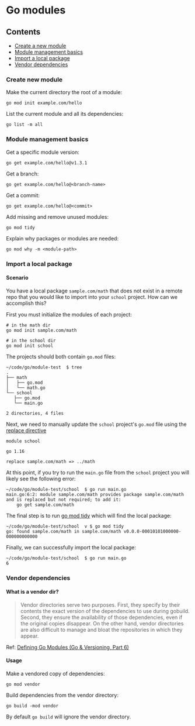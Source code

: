 # Go modules

## Contents
- [Create a new module](#create-a-new-module)
- [Module management basics](#module-management-basics)
- [Import a local package](#import-a-local-package)
- [Vendor dependencies](#vendor-dependencies)

### Create new module

Make the current directory the root of a module:
```
go mod init example.com/hello
```

List the current module and all its dependencies:
```
go list -m all
```

### Module management basics

Get a specific module version:
```
go get example.com/hello@v1.3.1
```

Get a branch:
```
go get example.com/hello@<branch-name>
```

Get a commit:
```
go get example.com/hello@<commit>
```

Add missing and remove unused modules:
```
go mod tidy
```

Explain why packages or modules are needed:
```
go mod why -m <module-path>
```

### Import a local package

#### Scenario
You have a local package `sample.com/math` that does not exist in a remote repo
that you would like to import into your `school` project. How can we accomplish
this?

First you must initialize the modules of each project:
```
# in the math dir
go mod init sample.com/math

# in the school dir
go mod init school
```

The projects should both contain `go.mod` files:
 ```
~/code/go/module-test  $ tree
.
├── math
│   ├── go.mod
│   └── math.go
└── school
    ├── go.mod
    └── main.go

2 directories, 4 files
 ```

Next, we need to manually update the `school` project's `go.mod` file using the
[replace directive](https://golang.org/ref/mod#go-mod-file-replace)
```
module school

go 1.16

replace sample.com/math => ../math
```

At this point, if you try to run the `main.go` file from the `school` project
you will likely see the following error:
```
~/code/go/module-test/school  $ go run main.go
main.go:6:2: module sample.com/math provides package sample.com/math and is replaced but not required; to add it:
	go get sample.com/math
```

The final step is to run [go mod tidy](https://golang.org/ref/mod#go-mod-tidy) which will find the local package:
 ```
~/code/go/module-test/school  v $ go mod tidy
go: found sample.com/math in sample.com/math v0.0.0-00010101000000-000000000000
 ```

Finally, we can successfully import the local package:
```
~/code/go/module-test/school  $ go run main.go
6
```

### Vendor dependencies

#### What is a vendor dir?
> Vendor directories serve two purposes. First, they specify by their contents
> the exact version of the dependencies to use during gobuild. Second, they
> ensure the availability of those dependencies, even if the original copies
> disappear. On the other hand, vendor directories are also difficult to manage
> and bloat the repositories in which they appear.

Ref: [Defining Go Modules (Go & Versioning, Part 6)](https://research.swtch.com/vgo-module)

#### Usage

Make a vendored copy of dependencies:
```
go mod vendor
```

Build dependencies from the vendor directory:
```
go build -mod vendor
```

By default `go build` will ignore the vendor directory.

